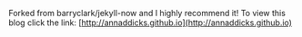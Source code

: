 Forked from barryclark/jekyll-now and I highly recommend it!
To view this blog click the link: [http://annaddicks.github.io](http://annaddicks.github.io)

